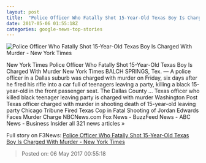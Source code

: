 ```yaml
---
layout: post
title:  "Police Officer Who Fatally Shot 15-Year-Old Texas Boy Is Charged With Murder - New York Times"
date: 2017-05-06 01:55:18Z
categories: google-news-top-stories
---
```


![Police Officer Who Fatally Shot 15-Year-Old Texas Boy Is Charged With Murder - New York Times](https://static01.nyt.com/images/2017/05/06/us/06xp-dallas_web1/06xp-dallas_web1-facebookJumbo.jpg)

New York Times Police Officer Who Fatally Shot 15-Year-Old Texas Boy Is Charged With Murder New York Times BALCH SPRINGS, Tex. — A police officer in a Dallas suburb was charged with murder on Friday, six days after he fired his rifle into a car full of teenagers leaving a party, killing a black 15-year-old in the front passenger seat. The Dallas County ... Texas officer who killed black teenager leaving party is charged with murder Washington Post Texas officer charged with murder in shooting death of 15-year-old leaving party Chicago Tribune Fired Texas Cop in Fatal Shooting of Jordan Edwards Faces Murder Charge NBCNews.com Fox News - BuzzFeed News - ABC News - Business Insider all 321 news articles »


Full story on F3News: [Police Officer Who Fatally Shot 15-Year-Old Texas Boy Is Charged With Murder - New York Times](http://www.f3nws.com/n/cQPHdG)

> Posted on: 06 May 2017 00:55:18

